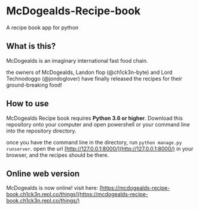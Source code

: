 # McDogealds-Recipe-book
A recipe book app for python


## What is this?

McDogealds is an imaginary international fast food chain.

the owners of McDogealds, Landon flop (@ch1ck3n-byte) and Lord Technodoggo (@jondoglover) have finally released the recipes for their ground-breaking food!

## How to use

McDogealds Recipe book requires **Python 3.6 or higher**. Download this repository onto your computer and open powershell or your command line into the repository directory. 

once you have the command line in the directory, run `python manage.py runserver`. open the url [http://127.0.0.1:8000/](http://127.0.0.1:8000/) in your browser, and the recipes should be there.

## Online web version

McDogealds is now online! visit here: [https://mcdogealds-recipe-book.ch1ck3n.repl.co/things](https://mcdogealds-recipe-book.ch1ck3n.repl.co/things/)
